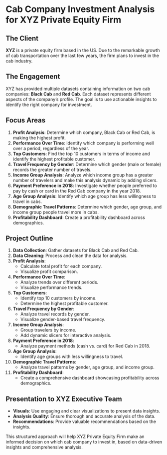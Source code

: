 
# Cab Company Investment Analysis for XYZ Private Equity Firm

## The Client
**XYZ** is a private equity firm based in the US. Due to the remarkable growth of cab transportation over the last few years, the firm plans to invest in the cab industry.

## The Engagement
XYZ has provided multiple datasets containing information on two cab companies: **Black Cab** and **Red Cab**. Each dataset represents different aspects of the company’s profile. The goal is to use actionable insights to identify the right company for investment.

## Focus Areas
1. **Profit Analysis**: Determine which company, Black Cab or Red Cab, is making the highest profit.
2. **Performance Over Time**: Identify which company is performing well over a period, regardless of the year.
3. **Top Customers**: Find the top 10 customers in terms of income and identify the highest profitable customer.
4. **Travel Frequency by Gender**: Determine which gender (male or female) records the greater number of travels.
5. **Income Group Analysis**: Analyze which income group has a greater number of travelers and make this analysis dynamic by adding slicers.
6. **Payment Preference in 2018**: Investigate whether people preferred to pay by cash or card in the Red Cab company in the year 2018.
7. **Age Group Analysis**: Identify which age group has less willingness to travel in cabs.
8. **Demographic Travel Patterns**: Determine which gender, age group, and income group people travel more in cabs.
9. **Profitability Dashboard**: Create a profitability dashboard across demographics.

## Project Outline
1. **Data Collection**: Gather datasets for Black Cab and Red Cab.
2. **Data Cleaning**: Process and clean the data for analysis.
3. **Profit Analysis**:
    - Calculate total profit for each company.
    - Visualize profit comparison.
4. **Performance Over Time**:
    - Analyze trends over different periods.
    - Visualize performance trends.
5. **Top Customers**:
    - Identify top 10 customers by income.
    - Determine the highest profitable customer.
6. **Travel Frequency by Gender**:
    - Analyze travel records by gender.
    - Visualize gender-based travel frequency.
7. **Income Group Analysis**:
    - Group travelers by income.
    - Add dynamic slicers for interactive analysis.
8. **Payment Preference in 2018**:
    - Analyze payment methods (cash vs. card) for Red Cab in 2018.
9. **Age Group Analysis**:
    - Identify age groups with less willingness to travel.
10. **Demographic Travel Patterns**:
    - Analyze travel patterns by gender, age group, and income group.
11. **Profitability Dashboard**:
    - Create a comprehensive dashboard showcasing profitability across demographics.

## Presentation to XYZ Executive Team
- **Visuals**: Use engaging and clear visualizations to present data insights.
- **Analysis Quality**: Ensure thorough and accurate analysis of the data.
- **Recommendations**: Provide valuable recommendations based on the insights.

This structured approach will help XYZ Private Equity Firm make an informed decision on which cab company to invest in, based on data-driven insights and comprehensive analysis.
